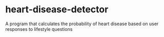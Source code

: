 # heart-disease-detector
A program that calculates the probability of heart disease based on user responses to lifestyle questions 
